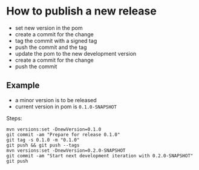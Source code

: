 # How to publish a new release

* set new version in the pom
* create a commit for the change
* tag the commit with a signed tag
* push the commit and the tag
* update the pom to the new development version
* create a commit for the change
* push the commit

## Example

* a minor version is to be released
* current version in pom is `0.1.0-SNAPSHOT`

Steps:

```shell
mvn versions:set -DnewVersion=0.1.0
git commit -am "Prepare for release 0.1.0"
git tag -s 0.1.0 -m "0.1.0"
git push && git push --tags
mvn versions:set -DnewVersion=0.2.0-SNAPSHOT
git commit -am "Start next development iteration with 0.2.0-SNAPSHOT"
git push
```
